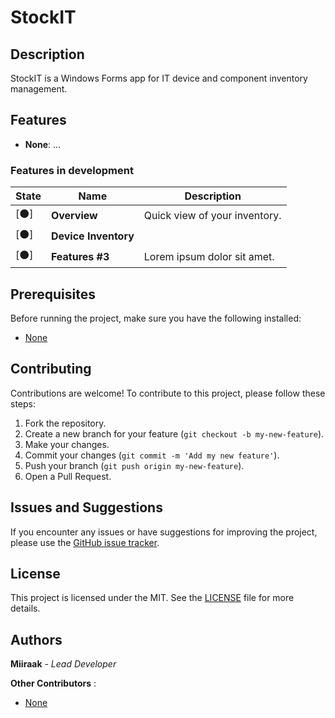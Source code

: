 # StockIT

## Description
StockIT is a Windows Forms app for IT device and component inventory management. 

## Features
- **None**: ...

### Features in development
| State | Name | Description |
|---|---|---|
| [⚫] | **Overview** | Quick view of your inventory. |
| [⚫] | **Device Inventory** |  | 
| [⚫] | **Features #3** | Lorem ipsum dolor sit amet. |

## Prerequisites

Before running the project, make sure you have the following installed:

- [None]()

## Contributing

Contributions are welcome! To contribute to this project, please follow these steps:

1. Fork the repository.
2. Create a new branch for your feature (`git checkout -b my-new-feature`).
3. Make your changes.
4. Commit your changes (`git commit -m 'Add my new feature'`).
5. Push your branch (`git push origin my-new-feature`).
6. Open a Pull Request.

## Issues and Suggestions

If you encounter any issues or have suggestions for improving the project, please use the [GitHub issue tracker](https://github.com/Miiraak/StockIT/issues).

## License

This project is licensed under the MIT. See the [LICENSE](./LICENSE) file for more details.

## Authors

**Miiraak** - *Lead Developer*

**Other Contributors** : 
-  [None]()

